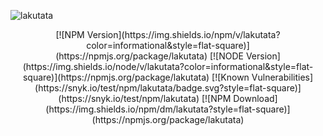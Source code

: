 ![lakutata](https://socialify.git.ci/lakutata/lakutata/image?description=1&descriptionEditable=An%20IoC-based%20universal%20application%20framework&font=Source%20Code%20Pro&forks=1&language=1&logo=https%3A%2F%2Fraw.githubusercontent.com%2Flakutata%2Flakutata%2Fmain%2Fassets%2Flogo.svg&name=1&pattern=Circuit%20Board&stargazers=1&theme=Auto)
<div style="text-align: center;">
[![NPM Version](https://img.shields.io/npm/v/lakutata?color=informational&style=flat-square)](https://npmjs.org/package/lakutata)
[![NODE Version](https://img.shields.io/node/v/lakutata?color=informational&style=flat-square)](https://npmjs.org/package/lakutata)
[![Known Vulnerabilities](https://snyk.io/test/npm/lakutata/badge.svg?style=flat-square)](https://snyk.io/test/npm/lakutata)
[![NPM Download](https://img.shields.io/npm/dm/lakutata?style=flat-square)](https://npmjs.org/package/lakutata)
</div>
